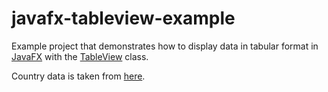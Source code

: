 javafx-tableview-example
========================

Example project that demonstrates how to display data in tabular format in
[JavaFX](https://openjfx.io/) with the [TableView](https://openjfx.io/javadoc/16/javafx.controls/javafx/scene/control/TableView.html) class.

Country data is taken from [here](https://restcountries.eu/rest/v2/all?fields=alpha2Code;name;capital;population;timezones).
